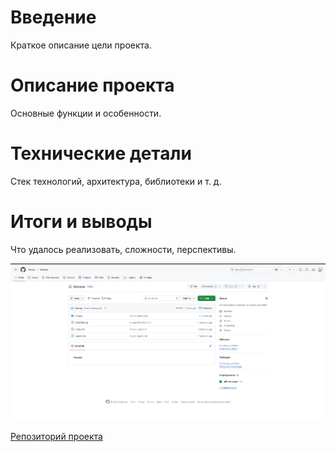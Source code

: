 # Введение  
Краткое описание цели проекта.  

# Описание проекта  
Основные функции и особенности.  

# Технические детали  
Стек технологий, архитектура, библиотеки и т. д.  

# Итоги и выводы  
Что удалось реализовать, сложности, перспективы.  

![скриншот работы сайта](images/Screenshot_10.png)

[Репозиторий проекта](https://github.com/fakiray/Gonevo)
